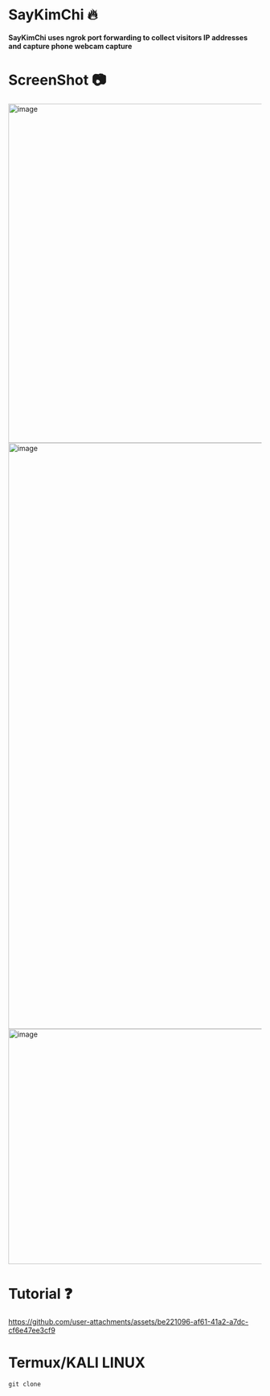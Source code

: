 # SayKimChi 🔥
**SayKimChi uses ngrok port forwarding to collect visitors IP addresses and capture phone webcam capture**
# ScreenShot 📷
<img width="1371" height="675" alt="image" src="https://github.com/user-attachments/assets/58fb49d1-7109-4519-83a8-fe38f19bb80b" />
<img width="1355" height="1166" alt="image" src="https://github.com/user-attachments/assets/7050607e-9062-4791-9f26-c706174351a0" />
<img width="977" height="468" alt="image" src="https://github.com/user-attachments/assets/9f31b164-1ea1-4ed2-9372-233e6efff35a" />


# Tutorial ❓
https://github.com/user-attachments/assets/be221096-af61-41a2-a7dc-cf6e47ee3cf9

# Termux/KALI LINUX
```
git clone 



